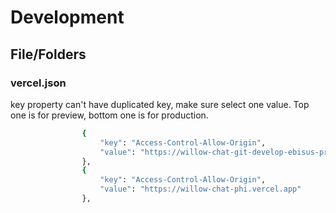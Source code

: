 # Development

## File/Folders

### vercel.json
key property can't have duplicated key, make sure select one value.
Top one is for preview, bottom one is for production.
```bash
                {
                    "key": "Access-Control-Allow-Origin",
                    "value": "https://willow-chat-git-develop-ebisus-projects-5461df08.vercel.app"
                },
                {
                    "key": "Access-Control-Allow-Origin",
                    "value": "https://willow-chat-phi.vercel.app"
                },
```